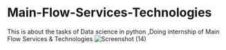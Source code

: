 # Main-Flow-Services-Technologies
This is about the tasks of Data science in python ,Doing internship of Main Flow Services &amp; Technologies
![Screenshot (14)](https://github.com/Ishwarya200430/Main-Flow-Services-Technologies/assets/164725009/825fe594-98dd-47d7-a7f7-16af63c030da)


